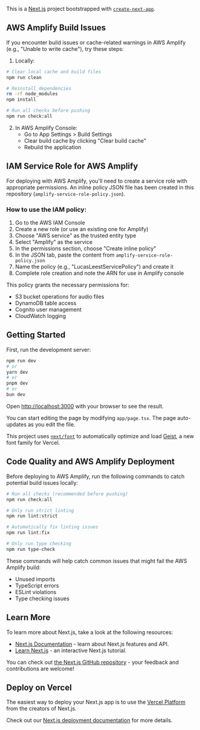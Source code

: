 This is a [Next.js](https://nextjs.org) project bootstrapped with [`create-next-app`](https://nextjs.org/docs/app/api-reference/cli/create-next-app).

## AWS Amplify Build Issues

If you encounter build issues or cache-related warnings in AWS Amplify (e.g., "Unable to write cache"), try these steps:

1. Locally:
```bash
# Clear local cache and build files
npm run clean

# Reinstall dependencies
rm -rf node_modules
npm install

# Run all checks before pushing
npm run check:all
```

2. In AWS Amplify Console:
   - Go to App Settings > Build Settings
   - Clear build cache by clicking "Clear build cache"
   - Rebuild the application

## IAM Service Role for AWS Amplify

For deploying with AWS Amplify, you'll need to create a service role with appropriate permissions. An inline policy JSON file has been created in this repository (`amplify-service-role-policy.json`).

### How to use the IAM policy:

1. Go to the AWS IAM Console
2. Create a new role (or use an existing one for Amplify)
3. Choose "AWS service" as the trusted entity type
4. Select "Amplify" as the service
5. In the permissions section, choose "Create inline policy"
6. In the JSON tab, paste the content from `amplify-service-role-policy.json`
7. Name the policy (e.g., "LucasLeestServicePolicy") and create it
8. Complete role creation and note the ARN for use in Amplify console

This policy grants the necessary permissions for:
- S3 bucket operations for audio files
- DynamoDB table access
- Cognito user management
- CloudWatch logging

## Getting Started

First, run the development server:

```bash
npm run dev
# or
yarn dev
# or
pnpm dev
# or
bun dev
```

Open [http://localhost:3000](http://localhost:3000) with your browser to see the result.

You can start editing the page by modifying `app/page.tsx`. The page auto-updates as you edit the file.

This project uses [`next/font`](https://nextjs.org/docs/app/building-your-application/optimizing/fonts) to automatically optimize and load [Geist](https://vercel.com/font), a new font family for Vercel.

## Code Quality and AWS Amplify Deployment

Before deploying to AWS Amplify, run the following commands to catch potential build issues locally:

```bash
# Run all checks (recommended before pushing)
npm run check:all

# Only run strict linting
npm run lint:strict

# Automatically fix linting issues
npm run lint:fix

# Only run type checking
npm run type-check
```

These commands will help catch common issues that might fail the AWS Amplify build:
- Unused imports
- TypeScript errors
- ESLint violations
- Type checking issues

## Learn More

To learn more about Next.js, take a look at the following resources:

- [Next.js Documentation](https://nextjs.org/docs) - learn about Next.js features and API.
- [Learn Next.js](https://nextjs.org/learn) - an interactive Next.js tutorial.

You can check out [the Next.js GitHub repository](https://github.com/vercel/next.js) - your feedback and contributions are welcome!

## Deploy on Vercel

The easiest way to deploy your Next.js app is to use the [Vercel Platform](https://vercel.com/new?utm_medium=default-template&filter=next.js&utm_source=create-next-app&utm_campaign=create-next-app-readme) from the creators of Next.js.

Check out our [Next.js deployment documentation](https://nextjs.org/docs/app/building-your-application/deploying) for more details.